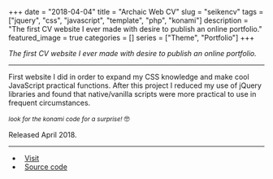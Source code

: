 +++ 
date = "2018-04-04"
title = "Archaic Web CV"
slug = "seikencv"
tags = ["jquery", "css", "javascript", "template", "php", "konami"]
description = "The first CV website I ever made with desire to publish an online portfolio."
featured_image = true
categories = []
series = ["Theme", "Portfolio"]
+++

<p>
<em>The first CV website I ever made with desire to publish an online portfolio.</em>
</p>
<hr>
<p>
    First website I did in order to expand my CSS knowledge and make cool JavaScript practical functions. After this project I reduced my use of jQuery libraries and found that native/vanilla scripts were more practical to use in frequent circumstances.
</p>
<p>
    <i style="font-size:12px;" class="spoiler"> look for the <span color="red">k</span><span color="blue">o</span><span color="yellow">n</span><span color="green">a</span><span color="purple">m</span><span color="orange">i</span> code for a surprise! </i>🤓
</p>
<p>Released April 2018.</p>
<hr>
<ul>
	<li><i class="fa fa-terminal"></i>&nbsp; <a href="https://ubicaord.000webhostapp.com/cv/">Visit</a></li>
	<li><i class="fa fa-download"></i>&nbsp; <a href="#" class="disabled-link">Source code</a></li>
</ul>